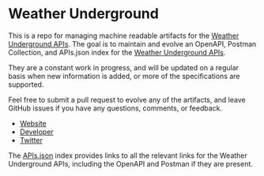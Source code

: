 # Weather UndergroundThis is a repo for managing machine readable artifacts for the [Weather Underground APIs](http://www.wunderground.com). The goal is to maintain and evolve an OpenAPI, Postman Collection, and APIs.json index for the [Weather Underground APIs](http://www.wunderground.com).They are a constant work in progress, and will be updated on a regular basis when new information is added, or more of the specifications are supported.Feel free to submit a pull request to evolve any of the artifacts, and leave GitHub issues if you have any questions, comments, or feedback.- [Website](http://www.wunderground.com)- [Developer](http://www.wunderground.com)- [Twitter](https://twitter.com/weatherapi)The [APIs.json](https://github.com/api-evangelist/weather-underground/blob/master/apis.json) index provides links to all the relevant links for the Weather Underground APIs, including the OpenAPI and Postman if they are present.